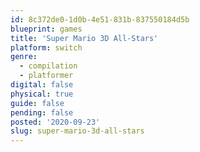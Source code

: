 ```yaml
---
id: 8c372de0-1d0b-4e51-831b-837550184d5b
blueprint: games
title: 'Super Mario 3D All-Stars'
platform: switch
genre:
  - compilation
  - platformer
digital: false
physical: true
guide: false
pending: false
posted: '2020-09-23'
slug: super-mario-3d-all-stars
---
```

